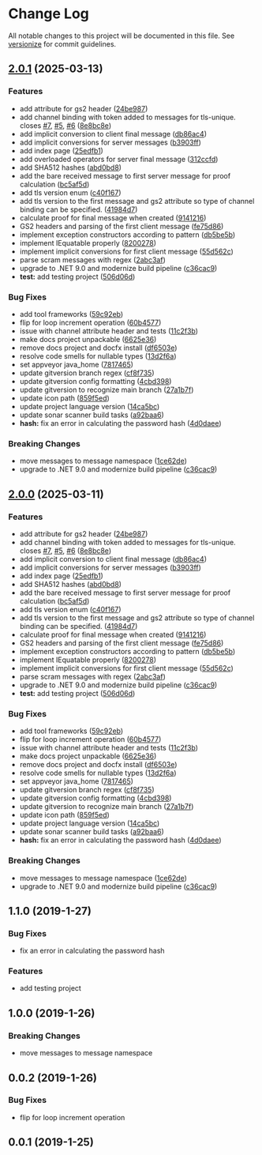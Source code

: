 # Change Log

All notable changes to this project will be documented in this file. See [versionize](https://github.com/saintedlama/versionize) for commit guidelines.

<a name="2.0.1"></a>
## [2.0.1](https://www.github.com/ubiety/Ubiety.Scram.Core/releases/tag/v2.0.1) (2025-03-13)

### Features

* add attribute for gs2 header ([24be987](https://www.github.com/ubiety/Ubiety.Scram.Core/commit/24be987c5a50ed178ad1e067ed2464302402b089))
* add channel binding with token added to messages for tls-unique. closes [#7](https://www.github.com/ubiety/Ubiety.Scram.Core/issues/7), [#5](https://www.github.com/ubiety/Ubiety.Scram.Core/issues/5), [#6](https://www.github.com/ubiety/Ubiety.Scram.Core/issues/6) ([8e8bc8e](https://www.github.com/ubiety/Ubiety.Scram.Core/commit/8e8bc8efbde7e6156e3808264b98a18ad493cf29))
* add implicit conversion to client final message ([db86ac4](https://www.github.com/ubiety/Ubiety.Scram.Core/commit/db86ac46c45a92d2aa3c69d661a8b55bb7c0b62e))
* add implicit conversions for server messages ([b3903ff](https://www.github.com/ubiety/Ubiety.Scram.Core/commit/b3903ff80128dd6f0e02d0812a275c0e59dab690))
* add index page ([25edfb1](https://www.github.com/ubiety/Ubiety.Scram.Core/commit/25edfb139ca932700aa30514a40a279582026ad9))
* add overloaded operators for server final message ([312ccfd](https://www.github.com/ubiety/Ubiety.Scram.Core/commit/312ccfd01bffd22d73a96617c7d02f7f51102eeb))
* add SHA512 hashes ([abd0bd8](https://www.github.com/ubiety/Ubiety.Scram.Core/commit/abd0bd8a2151c1bb30f34448a45cae73ef0f6ce8))
* add the bare received message to first server message for proof calculation ([bc5af5d](https://www.github.com/ubiety/Ubiety.Scram.Core/commit/bc5af5db75807a0943a66dfbf74ad8260dfa3cc6))
* add tls version enum ([c40f167](https://www.github.com/ubiety/Ubiety.Scram.Core/commit/c40f1677829339e45cf537c5e72de988dacca81e))
* add tls version to the first message and gs2 attribute so type of channel binding can be specified. ([41984d7](https://www.github.com/ubiety/Ubiety.Scram.Core/commit/41984d73a1bd1ccd66264467c715725ab7776e43))
* calculate proof for final message when created ([9141216](https://www.github.com/ubiety/Ubiety.Scram.Core/commit/9141216ef89de96aa4108eb215eaf8b9777a5024))
* GS2 headers and parsing of the first client message ([fe75d86](https://www.github.com/ubiety/Ubiety.Scram.Core/commit/fe75d86189c8c745e0222a9b9bedc6eec1825d16))
* implement exception constructors according to pattern ([db5be5b](https://www.github.com/ubiety/Ubiety.Scram.Core/commit/db5be5be85cbb601c93ef48f3252556ca206a4d7))
* implement IEquatable properly ([8200278](https://www.github.com/ubiety/Ubiety.Scram.Core/commit/82002786114faa676e69396c70264e8d9818475e))
* implement implicit conversions for first client message ([55d562c](https://www.github.com/ubiety/Ubiety.Scram.Core/commit/55d562c474c4ae087fe8d322484a0ea1ef5320ec))
* parse scram messages with regex ([2abc3af](https://www.github.com/ubiety/Ubiety.Scram.Core/commit/2abc3af25df61a1672fb13ac72a379ca04bb65e1))
* upgrade to .NET 9.0 and modernize build pipeline ([c36cac9](https://www.github.com/ubiety/Ubiety.Scram.Core/commit/c36cac9b203ef5ecdd686d5f2df9cad80807e40b))
* **test:** add testing project ([506d06d](https://www.github.com/ubiety/Ubiety.Scram.Core/commit/506d06d79abb5fa2a0083bde53d99144b5e9cb98))

### Bug Fixes

* add tool frameworks ([59c92eb](https://www.github.com/ubiety/Ubiety.Scram.Core/commit/59c92ebe41aaf8a6fd1af85b8c4b6f7cb7fdad5f))
* flip for loop increment operation ([60b4577](https://www.github.com/ubiety/Ubiety.Scram.Core/commit/60b4577a228d5942ab5506634113ee8947601fba))
* issue with channel attribute header and tests ([11c2f3b](https://www.github.com/ubiety/Ubiety.Scram.Core/commit/11c2f3bfc6cb64ab6da39a06c472c782b595fd01))
* make docs project unpackable ([6625e36](https://www.github.com/ubiety/Ubiety.Scram.Core/commit/6625e36e36d016918012151da28a742151e963ee))
* remove docs project and docfx install ([df6503e](https://www.github.com/ubiety/Ubiety.Scram.Core/commit/df6503e7975a9af7e5dba761c23575b0ca1cd118))
* resolve code smells for nullable types ([13d2f6a](https://www.github.com/ubiety/Ubiety.Scram.Core/commit/13d2f6aedb4b978b3393c235511a08359b7212d3))
* set appveyor java_home ([7817465](https://www.github.com/ubiety/Ubiety.Scram.Core/commit/78174650f5b67ecc3b961d9bf81bfdce641f06e3))
* update gitversion branch regex ([cf8f735](https://www.github.com/ubiety/Ubiety.Scram.Core/commit/cf8f735721f75aae7592378554744271683282e2))
* update gitversion config formatting ([4cbd398](https://www.github.com/ubiety/Ubiety.Scram.Core/commit/4cbd3980de8d7b0ee2c866f55bf293e6df69b0d0))
* update gitversion to recognize main branch ([27a1b7f](https://www.github.com/ubiety/Ubiety.Scram.Core/commit/27a1b7f060644f48689e22704b2311e0393252be))
* update icon path ([859f5ed](https://www.github.com/ubiety/Ubiety.Scram.Core/commit/859f5ed1d86bc610bd64a023d0d051cf6e5b579c))
* update project language version ([14ca5bc](https://www.github.com/ubiety/Ubiety.Scram.Core/commit/14ca5bcb20affc9af842e47d38dc1920abf4d687))
* update sonar scanner build tasks ([a92baa6](https://www.github.com/ubiety/Ubiety.Scram.Core/commit/a92baa60c72d8804fbab78f171e55a0b50e4da00))
* **hash:** fix an error in calculating the password hash ([4d0daee](https://www.github.com/ubiety/Ubiety.Scram.Core/commit/4d0daee78bc659297a3793f3dc7fd2b73e7d3075))

### Breaking Changes

* move messages to message namespace ([1ce62de](https://www.github.com/ubiety/Ubiety.Scram.Core/commit/1ce62de976b83003ac1927f2b306a37781497b6b))
* upgrade to .NET 9.0 and modernize build pipeline ([c36cac9](https://www.github.com/ubiety/Ubiety.Scram.Core/commit/c36cac9b203ef5ecdd686d5f2df9cad80807e40b))

<a name="2.0.0"></a>
## [2.0.0](https://www.github.com/ubiety/Ubiety.Scram.Core/releases/tag/v2.0.0) (2025-03-11)

### Features

* add attribute for gs2 header ([24be987](https://www.github.com/ubiety/Ubiety.Scram.Core/commit/24be987c5a50ed178ad1e067ed2464302402b089))
* add channel binding with token added to messages for tls-unique. closes [#7](https://www.github.com/ubiety/Ubiety.Scram.Core/issues/7), [#5](https://www.github.com/ubiety/Ubiety.Scram.Core/issues/5), [#6](https://www.github.com/ubiety/Ubiety.Scram.Core/issues/6) ([8e8bc8e](https://www.github.com/ubiety/Ubiety.Scram.Core/commit/8e8bc8efbde7e6156e3808264b98a18ad493cf29))
* add implicit conversion to client final message ([db86ac4](https://www.github.com/ubiety/Ubiety.Scram.Core/commit/db86ac46c45a92d2aa3c69d661a8b55bb7c0b62e))
* add implicit conversions for server messages ([b3903ff](https://www.github.com/ubiety/Ubiety.Scram.Core/commit/b3903ff80128dd6f0e02d0812a275c0e59dab690))
* add index page ([25edfb1](https://www.github.com/ubiety/Ubiety.Scram.Core/commit/25edfb139ca932700aa30514a40a279582026ad9))
* add SHA512 hashes ([abd0bd8](https://www.github.com/ubiety/Ubiety.Scram.Core/commit/abd0bd8a2151c1bb30f34448a45cae73ef0f6ce8))
* add the bare received message to first server message for proof calculation ([bc5af5d](https://www.github.com/ubiety/Ubiety.Scram.Core/commit/bc5af5db75807a0943a66dfbf74ad8260dfa3cc6))
* add tls version enum ([c40f167](https://www.github.com/ubiety/Ubiety.Scram.Core/commit/c40f1677829339e45cf537c5e72de988dacca81e))
* add tls version to the first message and gs2 attribute so type of channel binding can be specified. ([41984d7](https://www.github.com/ubiety/Ubiety.Scram.Core/commit/41984d73a1bd1ccd66264467c715725ab7776e43))
* calculate proof for final message when created ([9141216](https://www.github.com/ubiety/Ubiety.Scram.Core/commit/9141216ef89de96aa4108eb215eaf8b9777a5024))
* GS2 headers and parsing of the first client message ([fe75d86](https://www.github.com/ubiety/Ubiety.Scram.Core/commit/fe75d86189c8c745e0222a9b9bedc6eec1825d16))
* implement exception constructors according to pattern ([db5be5b](https://www.github.com/ubiety/Ubiety.Scram.Core/commit/db5be5be85cbb601c93ef48f3252556ca206a4d7))
* implement IEquatable properly ([8200278](https://www.github.com/ubiety/Ubiety.Scram.Core/commit/82002786114faa676e69396c70264e8d9818475e))
* implement implicit conversions for first client message ([55d562c](https://www.github.com/ubiety/Ubiety.Scram.Core/commit/55d562c474c4ae087fe8d322484a0ea1ef5320ec))
* parse scram messages with regex ([2abc3af](https://www.github.com/ubiety/Ubiety.Scram.Core/commit/2abc3af25df61a1672fb13ac72a379ca04bb65e1))
* upgrade to .NET 9.0 and modernize build pipeline ([c36cac9](https://www.github.com/ubiety/Ubiety.Scram.Core/commit/c36cac9b203ef5ecdd686d5f2df9cad80807e40b))
* **test:** add testing project ([506d06d](https://www.github.com/ubiety/Ubiety.Scram.Core/commit/506d06d79abb5fa2a0083bde53d99144b5e9cb98))

### Bug Fixes

* add tool frameworks ([59c92eb](https://www.github.com/ubiety/Ubiety.Scram.Core/commit/59c92ebe41aaf8a6fd1af85b8c4b6f7cb7fdad5f))
* flip for loop increment operation ([60b4577](https://www.github.com/ubiety/Ubiety.Scram.Core/commit/60b4577a228d5942ab5506634113ee8947601fba))
* issue with channel attribute header and tests ([11c2f3b](https://www.github.com/ubiety/Ubiety.Scram.Core/commit/11c2f3bfc6cb64ab6da39a06c472c782b595fd01))
* make docs project unpackable ([6625e36](https://www.github.com/ubiety/Ubiety.Scram.Core/commit/6625e36e36d016918012151da28a742151e963ee))
* remove docs project and docfx install ([df6503e](https://www.github.com/ubiety/Ubiety.Scram.Core/commit/df6503e7975a9af7e5dba761c23575b0ca1cd118))
* resolve code smells for nullable types ([13d2f6a](https://www.github.com/ubiety/Ubiety.Scram.Core/commit/13d2f6aedb4b978b3393c235511a08359b7212d3))
* set appveyor java_home ([7817465](https://www.github.com/ubiety/Ubiety.Scram.Core/commit/78174650f5b67ecc3b961d9bf81bfdce641f06e3))
* update gitversion branch regex ([cf8f735](https://www.github.com/ubiety/Ubiety.Scram.Core/commit/cf8f735721f75aae7592378554744271683282e2))
* update gitversion config formatting ([4cbd398](https://www.github.com/ubiety/Ubiety.Scram.Core/commit/4cbd3980de8d7b0ee2c866f55bf293e6df69b0d0))
* update gitversion to recognize main branch ([27a1b7f](https://www.github.com/ubiety/Ubiety.Scram.Core/commit/27a1b7f060644f48689e22704b2311e0393252be))
* update icon path ([859f5ed](https://www.github.com/ubiety/Ubiety.Scram.Core/commit/859f5ed1d86bc610bd64a023d0d051cf6e5b579c))
* update project language version ([14ca5bc](https://www.github.com/ubiety/Ubiety.Scram.Core/commit/14ca5bcb20affc9af842e47d38dc1920abf4d687))
* update sonar scanner build tasks ([a92baa6](https://www.github.com/ubiety/Ubiety.Scram.Core/commit/a92baa60c72d8804fbab78f171e55a0b50e4da00))
* **hash:** fix an error in calculating the password hash ([4d0daee](https://www.github.com/ubiety/Ubiety.Scram.Core/commit/4d0daee78bc659297a3793f3dc7fd2b73e7d3075))

### Breaking Changes

* move messages to message namespace ([1ce62de](https://www.github.com/ubiety/Ubiety.Scram.Core/commit/1ce62de976b83003ac1927f2b306a37781497b6b))
* upgrade to .NET 9.0 and modernize build pipeline ([c36cac9](https://www.github.com/ubiety/Ubiety.Scram.Core/commit/c36cac9b203ef5ecdd686d5f2df9cad80807e40b))

<a name="1.1.0"></a>
## 1.1.0 (2019-1-27)

### Bug Fixes

* fix an error in calculating the password hash

### Features

* add testing project

## 1.0.0 (2019-1-26)

### Breaking Changes

* move messages to message namespace

## 0.0.2 (2019-1-26)

### Bug Fixes

* flip for loop increment operation

## 0.0.1 (2019-1-25)

